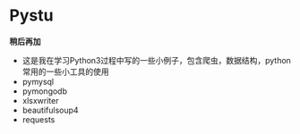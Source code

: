 # Pystu

**稍后再加**
- 这是我在学习Python3过程中写的一些小例子，包含爬虫，数据结构，python常用的一些小工具的使用
- pymysql
- pymongodb
- xlsxwriter
- beautifulsoup4
- requests
